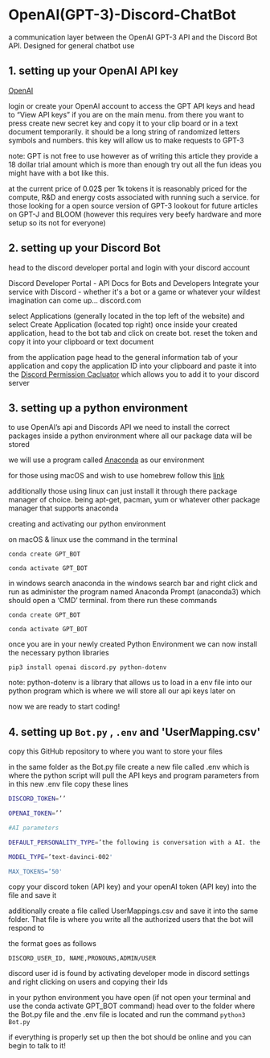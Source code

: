 # OpenAI(GPT-3)-Discord-ChatBot
a communication layer between the OpenAI GPT-3 API and the Discord Bot API. Designed for general chatbot use

## 1. setting up your OpenAI API key
[OpenAI](beta.openai.com)

login or create your OpenAI account to access the GPT API keys and head to “View API keys” if you are on the main menu. from there you want to press create new secret key and copy it to your clip board or in a text document temporarily. it should be a long string of randomized letters symbols and numbers. this key will allow us to make requests to GPT-3

note: GPT is not free to use however as of writing this article they provide a 18 dollar trial amount which is more than enough try out all the fun ideas you might have with a bot like this.

at the current price of 0.02$ per 1k tokens it is reasonably priced for the compute, R&D and energy costs associated with running such a service. for those looking for a open source version of GPT-3 lookout for future articles on GPT-J and BLOOM (however this requires very beefy hardware and more setup so its not for everyone)

## 2. setting up your Discord Bot

head to the discord developer portal and login with your discord account

Discord Developer Portal - API Docs for Bots and Developers
Integrate your service with Discord - whether it's a bot or a game or whatever your wildest imagination can come up…
discord.com

select Applications (generally located in the top left of the website) and select Create Application (located top right) once inside your created application, head to the bot tab and click on create bot. reset the token and copy it into your clipboard or text document


from the application page head to the general information tab of your application and copy the application ID into your clipboard and paste it into the [Discord Permission Cacluator](https://discordapi.com/permissions.html#8) which allows you to add it to your discord server

## 3. setting up a python environment

to use OpenAI’s api and Discords API we need to install the correct packages inside a python environment where all our package data will be stored

we will use a program called [Anaconda](https://www.anaconda.com/products/distribution#Downloads) as our environment

for those using macOS and wish to use homebrew follow this [link](https://medium.com/ayuth/install-anaconda-on-macos-with-homebrew-c94437d63a37)

additionally those using linux can just install it through there package manager of choice. being apt-get, pacman, yum or whatever other package manager that supports anaconda

creating and activating our python environment

on macOS & linux use the command in the terminal

`conda create GPT_BOT`

`conda activate GPT_BOT`

in windows search anaconda in the windows search bar and right click and run as administer the program named Anaconda Prompt (anaconda3) which should open a ‘CMD’ terminal. from there run these commands

`conda create GPT_BOT`

`conda activate GPT_BOT`

once you are in your newly created Python Environment we can now install the necessary python libraries

`pip3 install openai discord.py python-dotenv`

note: python-dotenv is a library that allows us to load in a env file into our python program which is where we will store all our api keys later on

now we are ready to start coding!
## 4. setting up `Bot.py` , `.env` and 'UserMapping.csv'

copy this GitHub repository to where you want to store your files

in the same folder as the Bot.py file create a new file called .env which is where the python script will pull the API keys and program parameters from in this new .env file copy these lines

```sh
DISCORD_TOKEN=’’

OPENAI_TOKEN=’’

#AI parameters

DEFAULT_PERSONALITY_TYPE=’the following is conversation with a AI. the AI is childish, fun and friendly’

MODEL_TYPE=’text-davinci-002'

MAX_TOKENS=’50'
```

copy your discord token (API key) and your openAI token (API key) into the file and save it

additionally create a file called UserMappings.csv and save it into the same folder. That file is where you write all the authorized users that the bot will respond to

the format goes as follows

`DISCORD_USER_ID, NAME,PRONOUNS,ADMIN/USER`

discord user id is found by activating developer mode in discord settings and right clicking on users and copying their Ids

in your python environment you have open (if not open your terminal and use the conda activate GPT_BOT command) head over to the folder where the Bot.py file and the .env file is located and run the command `python3 Bot.py`

if everything is properly set up then the bot should be online and you can begin to talk to it!

